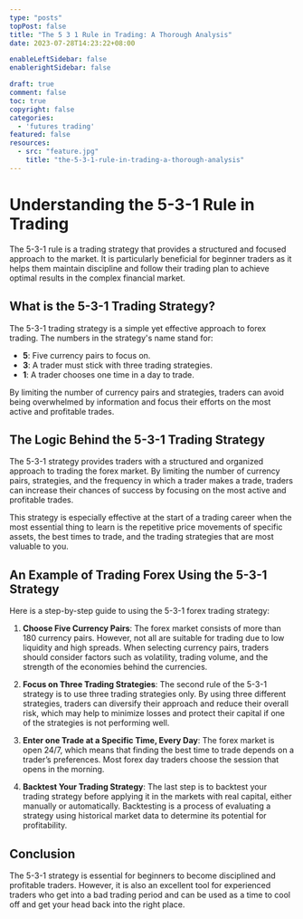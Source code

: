 ```yaml
---
type: "posts"
topPost: false
title: "The 5 3 1 Rule in Trading: A Thorough Analysis"
date: 2023-07-28T14:23:22+08:00

enableLeftSidebar: false
enablerightSidebar: false

draft: true
comment: false
toc: true
copyright: false
categories: 
  - 'futures trading'
featured: false
resources: 
  - src: "feature.jpg"
    title: "the-5-3-1-rule-in-trading-a-thorough-analysis"
---
```


# Understanding the 5-3-1 Rule in Trading

The 5-3-1 rule is a trading strategy that provides a structured and focused approach to the market. It is particularly beneficial for beginner traders as it helps them maintain discipline and follow their trading plan to achieve optimal results in the complex financial market.

## What is the 5-3-1 Trading Strategy?

The 5-3-1 trading strategy is a simple yet effective approach to forex trading. The numbers in the strategy's name stand for:

- **5**: Five currency pairs to focus on.
- **3**: A trader must stick with three trading strategies.
- **1**: A trader chooses one time in a day to trade.

By limiting the number of currency pairs and strategies, traders can avoid being overwhelmed by information and focus their efforts on the most active and profitable trades.

## The Logic Behind the 5-3-1 Trading Strategy

The 5-3-1 strategy provides traders with a structured and organized approach to trading the forex market. By limiting the number of currency pairs, strategies, and the frequency in which a trader makes a trade, traders can increase their chances of success by focusing on the most active and profitable trades.

This strategy is especially effective at the start of a trading career when the most essential thing to learn is the repetitive price movements of specific assets, the best times to trade, and the trading strategies that are most valuable to you.

## An Example of Trading Forex Using the 5-3-1 Strategy

Here is a step-by-step guide to using the 5-3-1 forex trading strategy:

1. **Choose Five Currency Pairs**: The forex market consists of more than 180 currency pairs. However, not all are suitable for trading due to low liquidity and high spreads. When selecting currency pairs, traders should consider factors such as volatility, trading volume, and the strength of the economies behind the currencies.

2. **Focus on Three Trading Strategies**: The second rule of the 5-3-1 strategy is to use three trading strategies only. By using three different strategies, traders can diversify their approach and reduce their overall risk, which may help to minimize losses and protect their capital if one of the strategies is not performing well.

3. **Enter one Trade at a Specific Time, Every Day**: The forex market is open 24/7, which means that finding the best time to trade depends on a trader’s preferences. Most forex day traders choose the session that opens in the morning.

4. **Backtest Your Trading Strategy**: The last step is to backtest your trading strategy before applying it in the markets with real capital, either manually or automatically. Backtesting is a process of evaluating a strategy using historical market data to determine its potential for profitability.

## Conclusion

The 5-3-1 strategy is essential for beginners to become disciplined and profitable traders. However, it is also an excellent tool for experienced traders who get into a bad trading period and can be used as a time to cool off and get your head back into the right place.
